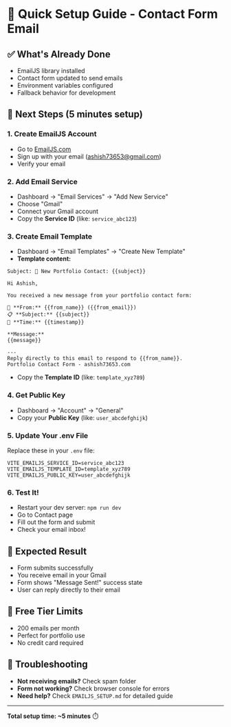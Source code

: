 # 📧 Quick Setup Guide - Contact Form Email

## ✅ What's Already Done

- EmailJS library installed
- Contact form updated to send emails
- Environment variables configured
- Fallback behavior for development

## 🚀 Next Steps (5 minutes setup)

### 1. Create EmailJS Account

- Go to [EmailJS.com](https://www.emailjs.com/)
- Sign up with your email (ashish73653@gmail.com)
- Verify your email

### 2. Add Email Service

- Dashboard → "Email Services" → "Add New Service"
- Choose "Gmail"
- Connect your Gmail account
- Copy the **Service ID** (like: `service_abc123`)

### 3. Create Email Template

- Dashboard → "Email Templates" → "Create New Template"
- **Template content:**

```
Subject: 💌 New Portfolio Contact: {{subject}}

Hi Ashish,

You received a new message from your portfolio contact form:

📝 **From:** {{from_name}} ({{from_email}})
📋 **Subject:** {{subject}}
📅 **Time:** {{timestamp}}

**Message:**
{{message}}

---
Reply directly to this email to respond to {{from_name}}.
Portfolio Contact Form - ashish73653.com
```

- Copy the **Template ID** (like: `template_xyz789`)

### 4. Get Public Key

- Dashboard → "Account" → "General"
- Copy your **Public Key** (like: `user_abcdefghijk`)

### 5. Update Your .env File

Replace these in your `.env` file:

```env
VITE_EMAILJS_SERVICE_ID=service_abc123
VITE_EMAILJS_TEMPLATE_ID=template_xyz789
VITE_EMAILJS_PUBLIC_KEY=user_abcdefghijk
```

### 6. Test It!

- Restart your dev server: `npm run dev`
- Go to Contact page
- Fill out the form and submit
- Check your email inbox!

## 🎯 Expected Result

- Form submits successfully
- You receive email in your Gmail
- Form shows "Message Sent!" success state
- User can reply directly to their email

## 📱 Free Tier Limits

- 200 emails per month
- Perfect for portfolio use
- No credit card required

## 🔧 Troubleshooting

- **Not receiving emails?** Check spam folder
- **Form not working?** Check browser console for errors
- **Need help?** Check `EMAILJS_SETUP.md` for detailed guide

---

**Total setup time: ~5 minutes** ⏱️
